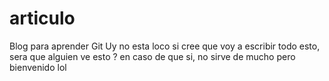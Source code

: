 # articulo
Blog para aprender Git
Uy  no esta loco si cree que voy a escribir todo esto, sera que alguien ve esto ? en caso de que si, no sirve de mucho pero bienvenido lol